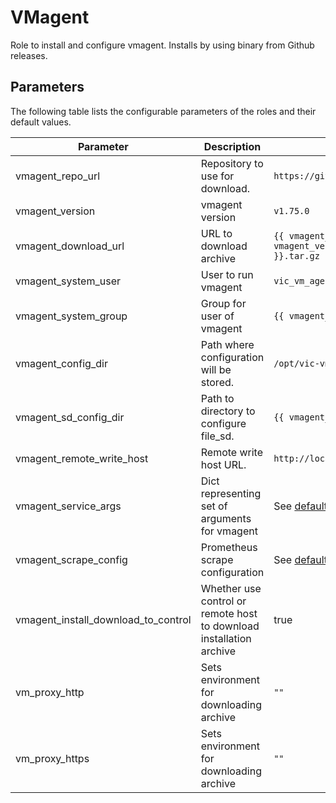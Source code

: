 # VMagent

Role to install and configure vmagent. Installs by using binary from Github releases.

## Parameters

The following table lists the configurable parameters of the roles and their default values.

| Parameter                           | Description                                                         | Default                                                                                               |
|-------------------------------------|---------------------------------------------------------------------|-------------------------------------------------------------------------------------------------------|
| vmagent_repo_url                    | Repository to use for download.                                     | `https://github.com/VictoriaMetrics/VictoriaMetrics`                                                  |
| vmagent_version                     | vmagent version                                                     | `v1.75.0`                                                                                             |
| vmagent_download_url                | URL to download archive                                             | `{{ vmagent_repo_url }}/releases/download/{{ vmagent_version }}/vmutils-{{ vmagent_version }}.tar.gz` |
| vmagent_system_user                 | User to run vmagent                                                 | `vic_vm_agent`                                                                                        |
| vmagent_system_group                | Group for user of vmagent                                           | `{{ vmagent_system_user }}`                                                                           |
| vmagent_config_dir                  | Path where configuration will be stored.                            | `/opt/vic-vmagent`                                                                                    |
| vmagent_sd_config_dir               | Path to directory to configure file_sd.                             | `{{ vmagent_config_dir }}/file_sd_configs`                                                            |
| vmagent_remote_write_host           | Remote write host URL.                                              | `http://localhost:8428`                                                                               |
| vmagent_service_args                | Dict representing set of arguments for vmagent                      | See [defaults](defaults/main.yml)                                                                     |
| vmagent_scrape_config               | Prometheus scrape configuration                                     | See [defaults](defaults/main.yml)                                                                     |
| vmagent_install_download_to_control | Whether use control or remote host to download installation archive | true                                                                                                  |
| vm_proxy_http                       | Sets environment for downloading archive                            | `""`                                                                                                  |
| vm_proxy_https                      | Sets environment for downloading archive                            | `""`                                                                                                  |
